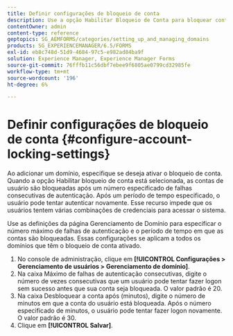 ```yaml
---
title: Definir configurações de bloqueio de conta
description: Use a opção Habilitar Bloqueio de Conta para bloquear contas de usuário após um número especificado de falhas consecutivas de autenticação.
contentOwner: admin
content-type: reference
geptopics: SG_AEMFORMS/categories/setting_up_and_managing_domains
products: SG_EXPERIENCEMANAGER/6.5/FORMS
exl-id: eb8c748d-51d9-4684-97c5-e982ad84ba9f
solution: Experience Manager, Experience Manager Forms
source-git-commit: 76fffb11c56dbf7ebee9f6805ae0799cd32985fe
workflow-type: tm+mt
source-wordcount: '196'
ht-degree: 6%

---
```


# Definir configurações de bloqueio de conta {#configure-account-locking-settings}

Ao adicionar um domínio, especifique se deseja ativar o bloqueio de conta. Quando a opção Habilitar bloqueio de conta está selecionada, as contas de usuário são bloqueadas após um número especificado de falhas consecutivas de autenticação. Após um período de tempo especificado, o usuário pode tentar autenticar novamente. Esse recurso impede que os usuários tentem várias combinações de credenciais para acessar o sistema.

Use as definições da página Gerenciamento de Domínio para especificar o número máximo de falhas de autenticação e o período de tempo em que as contas são bloqueadas. Essas configurações se aplicam a todos os domínios que têm o bloqueio de conta ativado.

1. No console de administração, clique em **[!UICONTROL Configurações > Gerenciamento de usuários > Gerenciamento de domínio]**.
1. Na caixa Máximo de falhas de autenticação consecutivas, digite o número de vezes consecutivas que um usuário pode tentar fazer logon sem sucesso antes que sua conta seja bloqueada. O valor padrão é 20.
1. Na caixa Desbloquear a conta após (minutos), digite o número de minutos em que a conta do usuário está bloqueada. Após o número especificado de minutos, o usuário pode tentar fazer logon novamente. O valor padrão é 30.
1. Clique em **[!UICONTROL Salvar]**.
